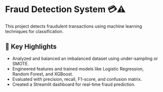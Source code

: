# Fraud Detection System 💳⚠️

This project detects fraudulent transactions using machine learning techniques for classification.

## 📌 Key Highlights
- Analyzed and balanced an imbalanced dataset using under-sampling or SMOTE.
- Engineered features and trained models like Logistic Regression, Random Forest, and XGBoost.
- Evaluated with precision, recall, F1-score, and confusion matrix.
- Created a Streamlit dashboard for real-time fraud prediction.
